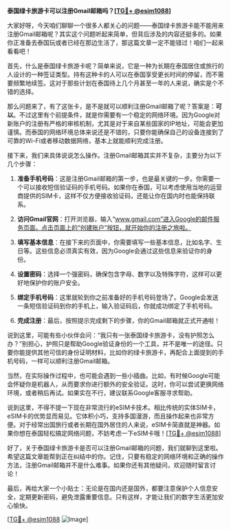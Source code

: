 **泰国绿卡旅游卡可以注册Gmail邮箱吗？[[TG💪+ @esim1088](https://t.me/s/esim1088)]**

大家好呀，今天咱们聊聊一个很多人都关心的问题——泰国绿卡旅游卡能不能用来注册Gmail邮箱呢？其实这个问题听起来简单，但背后涉及的内容还挺多的。如果你正准备去泰国玩或者已经在那边生活了，那这篇文章一定不能错过！咱们一起来看看吧！

首先，什么是泰国绿卡旅游卡呢？简单来说，它是一种为长期在泰国居住或旅行的人设计的一种签证类型。持有这种卡的人可以在泰国享受更长时间的停留，而不需要频繁地续签。这对于那些计划在泰国待上几个月甚至一年的人来说，确实是个不错的选择。

那么问题来了，有了这张卡，是不是就可以顺利注册Gmail邮箱了呢？答案是：**可以**。不过这里有个前提条件，就是你需要有一个稳定的网络环境。因为Google对新账户的注册有严格的审核机制，尤其是对于来自某些国家的IP地址，可能会更加谨慎。而泰国的网络环境总体来说还是不错的，只要你能确保自己的设备连接到了可靠的Wi-Fi或者移动数据网络，基本上就能顺利完成注册。

接下来，我们来具体说说怎么操作。注册Gmail邮箱其实并不复杂，主要分为以下几个步骤：

1. **准备手机号码**：这是注册Gmail邮箱的第一步，也是最关键的一步。你需要一个可以接收短信验证码的手机号码。如果你在泰国，可以考虑使用当地的运营商提供的SIM卡，这样不仅方便接收验证码，还能让你在国内时也能保持联系。

2. **访问Gmail官网**：打开浏览器，输入“www.gmail.com”进入Google的邮件服务页面。点击页面上的“创建账户”按钮，就开始你的注册之旅啦。

3. **填写基本信息**：在接下来的页面中，你需要填写一些基本信息，比如名字、生日等。这些信息必须真实有效，因为Google会通过这些信息来验证你的身份。

4. **设置密码**：选择一个强密码，确保包含字母、数字以及特殊字符，这样可以更好地保护你的账户安全。

5. **绑定手机号码**：这里就轮到你之前准备好的手机号码登场了。Google会发送一条短信验证码到你的手机上，输入验证码后，你就成功绑定了手机号码。

6. **完成注册**：最后，按照提示完成剩下的步骤，你的Gmail邮箱就正式开通啦！

说到这里，可能有些小伙伴会问：“我只有一张泰国绿卡旅游卡，没有护照怎么办？”别担心，护照只是帮助Google验证身份的一个工具，并不是唯一的途径。只要你能提供其他可信的身份证明材料，比如你的绿卡旅游卡，再配合上面提到的手机号码，一样可以顺利注册Gmail邮箱。

当然，在实际操作过程中，也可能会遇到一些小插曲。比如，有时候Google可能会怀疑你是机器人，从而要求你进行额外的安全验证。这时，你可以尝试更换网络环境，或者稍后再试。如果实在不行，建议联系Google客服寻求帮助。

说到这里，不得不提一下现在非常流行的eSIM卡技术。相比传统的实体SIM卡，eSIM卡的优势显而易见。它体积小巧，支持多国漫游，而且操作起来也非常方便。对于经常出国旅行或者长期在国外居住的人来说，eSIM卡简直就是神器。如果你想在泰国轻松搞定网络问题，不妨考虑一下eSIM卡哦！[[TG💪+ @esim1088](https://t.me/s/esim1088)]

好了，关于泰国绿卡旅游卡是否可以注册Gmail邮箱的问题，我们就聊到这里啦。希望这篇文章能帮到正在纠结中的你。记住，只要有稳定的网络环境和正确的操作方法，注册Gmail邮箱并不是什么难事。如果你还有其他疑问，欢迎随时留言讨论！

最后，再给大家一个小贴士：无论是在国内还是国外，都要注意保护个人信息安全，定期更新密码，避免泄露重要信息。只有这样，才能让我们的数字生活更加安心愉快。

[[TG💪+ @esim1088](https://t.me/s/esim1088) ![Image](https://i.postimg.cc/4NQfJmqS/Snipaste-2025-05-13-00-14-12.png)]